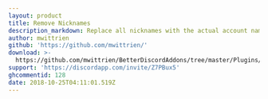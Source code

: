 ```yaml
---
layout: product
title: Remove Nicknames
description_markdown: Replace all nicknames with the actual account names.
author: mwittrien
github: 'https://github.com/mwittrien/'
download: >-
  https://github.com/mwittrien/BetterDiscordAddons/tree/master/Plugins/RemoveNicknames
support: 'https://discordapp.com/invite/Z7PBux5'
ghcommentid: 128
date: 2018-10-25T04:11:01.519Z
---
```


